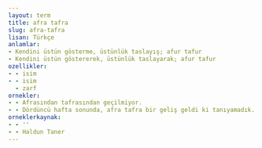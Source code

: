 ```yaml
---
layout: term
title: afra tafra
slug: afra-tafra
lisan: Türkçe
anlamlar:
- Kendini üstün gösterme, üstünlük taslayış; afur tafur
- Kendini üstün göstererek, üstünlük taslayarak; afur tafur
ozellikler:
- - isim
- - isim
  - zarf
ornekler:
- - Afrasından tafrasından geçilmiyor.
- - Dördüncü hafta sonunda, afra tafra bir geliş geldi ki tanıyamadık.
orneklerkaynak:
- - ''
- - Haldun Taner
---
```

